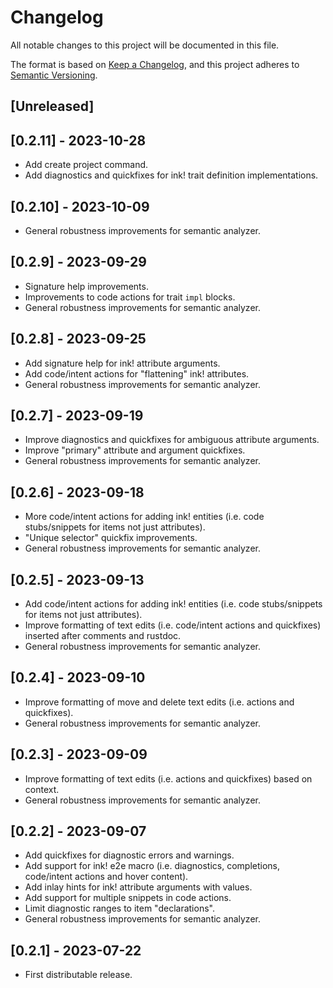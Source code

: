 # Changelog

All notable changes to this project will be documented in this file.

The format is based on [Keep a Changelog](https://keepachangelog.com/en/1.0.0/),
and this project adheres to [Semantic Versioning](https://semver.org/spec/v2.0.0.html).

## [Unreleased]

## [0.2.11] - 2023-10-28

- Add create project command.
- Add diagnostics and quickfixes for ink! trait definition implementations.

## [0.2.10] - 2023-10-09

- General robustness improvements for semantic analyzer.

## [0.2.9] - 2023-09-29

- Signature help improvements.
- Improvements to code actions for trait `impl` blocks.
- General robustness improvements for semantic analyzer.

## [0.2.8] - 2023-09-25

- Add signature help for ink! attribute arguments.
- Add code/intent actions for "flattening" ink! attributes.
- General robustness improvements for semantic analyzer.

## [0.2.7] - 2023-09-19

- Improve diagnostics and quickfixes for ambiguous attribute arguments.
- Improve "primary" attribute and argument quickfixes.
- General robustness improvements for semantic analyzer.

## [0.2.6] - 2023-09-18

- More code/intent actions for adding ink! entities (i.e. code stubs/snippets for items not just attributes).
- "Unique selector" quickfix improvements.
- General robustness improvements for semantic analyzer.

## [0.2.5] - 2023-09-13

- Add code/intent actions for adding ink! entities (i.e. code stubs/snippets for items not just attributes).
- Improve formatting of text edits (i.e. code/intent actions and quickfixes) inserted after comments and rustdoc.
- General robustness improvements for semantic analyzer.

## [0.2.4] - 2023-09-10

- Improve formatting of move and delete text edits (i.e. actions and quickfixes).
- General robustness improvements for semantic analyzer.

## [0.2.3] - 2023-09-09

- Improve formatting of text edits (i.e. actions and quickfixes) based on context.
- General robustness improvements for semantic analyzer.

## [0.2.2] - 2023-09-07

- Add quickfixes for diagnostic errors and warnings.
- Add support for ink! e2e macro (i.e. diagnostics, completions, code/intent actions and hover content).
- Add inlay hints for ink! attribute arguments with values.
- Add support for multiple snippets in code actions.
- Limit diagnostic ranges to item "declarations".
- General robustness improvements for semantic analyzer.

## [0.2.1] - 2023-07-22

- First distributable release.
